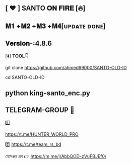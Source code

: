 
[ ❤️ ] SANTO 𝐎𝐍 𝐅𝐈𝐑𝐄  [🔥]
--------------------------------
 𝐌𝟏 +𝐌𝟐 +𝐌𝟑 +𝐌𝟒[ᴜᴘᴅᴀᴛᴇ ᴅᴏɴᴇ]
-------------------------------
𝐕𝐞𝐫𝐬𝐢𝐨𝐧-:4.8.6
--------------------------------
[⬇️] 𝐓𝐎𝐎𝐋👇

git clone https://github.com/ahmed99000/SANTO-OLD-ID

cd SANTO-OLD-ID

python king-santo_enc.py
---------------------
TELEGRAM-GROUP 🔗 
---------------------
 1️⃣

https://t.me/HUNTER_WORLD_PRO

2️⃣
https://t.me/team_rs_bd

মেসেঞ্জার গ্রপ 👉 https://m.me/j/AbbQOD-zVuFBJEf0/
